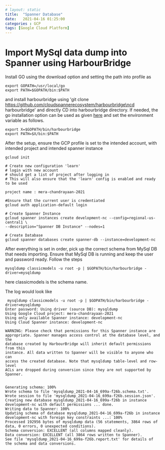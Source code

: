 ```yaml
---
# layout: static
title:  "Spanner Database"
date:   2021-04-16 01:25:00
categories : GCP
tags: [Google Cloud Platform]
---
```



# Import MySql data dump into Spanner using HarbourBridge

Install GO using the download option and setting the path into profile as
```shell
export GOPATH=/usr/local/go
export PATH=$GOPATH/bin:$PATH
````

and install harbourbridge using 'git clone https://github.com/cloudspannerecosystem/harbourbridge\ncd harbourbridge'
and directly CD into harbourbridge directory. If needed, the go installation option can be used as given 
[here](https://github.com/cloudspannerecosystem/harbourbridge#installing-harbourbridge) and 
set the environment variable as follows.
```shell
export X=$GOPATH/bin/harbourbridge
export PATH=$X/bin:$PATH
```

After the setup, ensure the GCP profile is set to the intended account, with intended project and intended spanner instance
```shell
gcloud init

# Create new configuration 'learn'
# login with new account
# should get a list of project after logging in
# This will also ensure that the 'learn' config is enabled and ready to be used

project name : mera-chandrayaan-2021

#Ensure that the current user is credentiated
gcloud auth application-default login

# Create Spanner Instance
gcloud spanner instances create development-nc --config=regional-us-central1 \
--description="Spanner DB Instance" --nodes=1

# Create Database
gcloud spanner databases create spanner-db --instance=development-nc

```

After everything is set in order, pick up the correct schema from MySql DB that needs importing. Ensure that MySql DB is 
running and keep the user and password ready. Follow the steps

```shell
mysqldump classicmodels -u root -p | $GOPATH/bin/harbourbridge -driver=mysqldump
```

here classicmodels is the schema name.

The log would look like
```text
 mysqldump classicmodels -u root -p | $GOPATH/bin/harbourbridge -driver=mysqldump
Enter password: Using driver (source DB): mysqldump
Using Google Cloud project: mera-chandrayaan-2021
Using only available Spanner instance: development-nc
Using Cloud Spanner instance: development-nc

WARNING: Please check that permissions for this Spanner instance are
appropriate. Spanner manages access control at the database level, and the
database created by HarbourBridge will inherit default permissions from this
instance. All data written to Spanner will be visible to anyone who can
access the created database. Note that mysqldump table-level and row-level
ACLs are dropped during conversion since they are not supported by Spanner.


Generating schema: 100%
Wrote schema to file 'mysqldump_2021-04-16_699a-f26b.schema.txt'.
Wrote session to file 'mysqldump_2021-04-16_699a-f26b.session.json'.
Creating new database mysqldump_2021-04-16_699a-f26b in instance development-nc with default permissions ... done.
Writing data to Spanner: 100%
Updating schema of database mysqldump_2021-04-16_699a-f26b in instance development-nc with foreign key constraints ...: 100%
Processed 192956 bytes of mysqldump data (56 statements, 3864 rows of data, 0 errors, 0 unexpected conditions).
Schema conversion: EXCELLENT (all columns mapped cleanly).
Data conversion: EXCELLENT (all 3864 rows written to Spanner).
See file 'mysqldump_2021-04-16_699a-f26b.report.txt' for details of the schema and data conversions.
```
